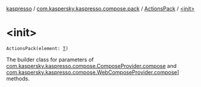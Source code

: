 [kaspresso](../../index.md) / [com.kaspersky.kaspresso.compose.pack](../index.md) / [ActionsPack](index.md) / [&lt;init&gt;](./-init-.md)

# &lt;init&gt;

`ActionsPack(element: `[`T`](index.md#T)`)`

The builder class for parameters of [com.kaspersky.kaspresso.compose.ComposeProvider.compose](../../com.kaspersky.kaspresso.compose/-compose-provider/compose.md) and
[com.kaspersky.kaspresso.compose.WebComposeProvider.compose](../../com.kaspersky.kaspresso.compose/-web-compose-provider/compose.md)] methods.

